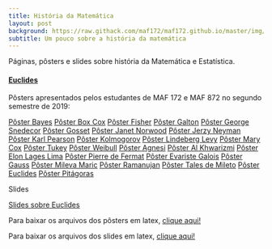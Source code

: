 ```yaml
---
title: História da Matemática
layout: post
background: https://raw.githack.com/maf172/maf172.github.io/master/img/history.png
subtitle: Um pouco sobre a história da matemática
---
```


Páginas, pôsters e slides sobre história da Matemática e Estatística.

#### <a href="https://raw.githack.com/maf172/maf172.github.io/master/_posts/Euclides.html" class="uri">Euclides</a>

Pôsters apresentados pelos estudantes de MAF 172 e MAF 872 no segundo semestre de 2019:

[Pôster Bayes](https://raw.githack.com/maf172/maf172.github.io/master/_posts/Poster/Poster_Bayes.pdf)
[Pôster Box Cox](https://raw.githack.com/maf172/maf172.github.io/master/_posts/Poster/Poster_BoxCox.pdf)
[Pôster Fisher](https://raw.githack.com/maf172/maf172.github.io/master/_posts/Poster/Poster_Fisher.pdf)
[Pôster Galton](https://raw.githack.com/maf172/maf172.github.io/master/_posts/Poster/Poster_Galton.pdf)
[Pôster George Snedecor](https://raw.githack.com/maf172/maf172.github.io/master/_posts/Poster/Poster_George_Snedecor.pdf)
[Pôster Gosset](https://raw.githack.com/maf172/maf172.github.io/master/_posts/Poster/Poster_Gosset.pdf)
[Pôster Janet Norwood](https://raw.githack.com/maf172/maf172.github.io/master/_posts/Poster/Poster_JanetNorwood.pdf)
[Pôster Jerzy Neyman](https://raw.githack.com/maf172/maf172.github.io/master/_posts/Poster/Poster_Jerzy_Neyman.pdf)
[Pôster Karl Pearson](https://raw.githack.com/maf172/maf172.github.io/master/_posts/Poster/Poster_Karl_Pearson.pdf)
[Pôster Kolmogorov](https://raw.githack.com/maf172/maf172.github.io/master/_posts/Poster/Poster_Kolmogorov.pdf)
[Pôster Lindeberg Levy](https://raw.githack.com/maf172/maf172.github.io/master/_posts/Poster/Poster_Lindeberg_Levy.pdf)
[Pôster Mary Cox](https://raw.githack.com/maf172/maf172.github.io/master/_posts/Poster/Poster_MaryCox.pdf)
[Pôster Tukey](https://raw.githack.com/maf172/maf172.github.io/master/_posts/Poster/Poster_Tukey.pdf)
[Pôster Weibull](https://raw.githack.com/maf172/maf172.github.io/master/_posts/Poster/Poster_Weibull.pdf)
[Pôster Agnesi](https://raw.githack.com/maf172/maf172.github.io/master/_posts/Poster/Poster_Agnesi.pdf)
[Pôster Al Khwarizmi](https://raw.githack.com/maf172/maf172.github.io/master/_posts/Poster/Poster_AlKhwarizmi.pdf)
[Pôster Elon Lages Lima](https://raw.githack.com/maf172/maf172.github.io/master/_posts/Poster/Poster_Elon_Lages_Lima.pdf)
[Pôster Pierre de Fermat](https://raw.githack.com/maf172/maf172.github.io/master/_posts/Poster/Poster_Fermat.pdf)
[Pôster Evariste Galois](https://raw.githack.com/maf172/maf172.github.io/master/_posts/Poster/Poster_Galois.pdf)
[Pôster Gauss](https://raw.githack.com/maf172/maf172.github.io/master/_posts/Poster/Poster_Gauss.pdf)
[Pôster Mileva Maric](https://raw.githack.com/maf172/maf172.github.io/master/_posts/Poster/Poster_Mileva_Maric.pdf)
[Pôster Ramanujan](https://raw.githack.com/maf172/maf172.github.io/master/_posts/Poster/Poster_Ramanujan.pdf)
[Pôster Tales de Mileto](https://raw.githack.com/maf172/maf172.github.io/master/_posts/Poster/Poster_Tales_Mileto.pdf)
[Pôster Euclides](https://raw.githack.com/maf172/maf172.github.io/master/_posts/Poster/Poster_Euclides.pdf)
[Pôster Pitágoras](https://raw.githack.com/maf172/maf172.github.io/master/_posts/Poster/Poster_Pitagoras.pdf)

Slides

[Slides sobre Euclides](https://raw.githack.com/maf172/maf172.github.io/master/_posts/Slides/Euclides_beamer.pdf)


Para baixar os arquivos dos pôsters em latex, [clique aqui!](https://drive.google.com/drive/folders/1UJncVyfI798nVWem-uMMuLJ17APqNouc?usp=sharing)

Para baixar os arquivos dos slides em latex, [clique aqui!](https://drive.google.com/drive/folders/1NQONT7fI_JkyhtrIfvqh7z7dd1oHx_Nb?usp=sharing)

